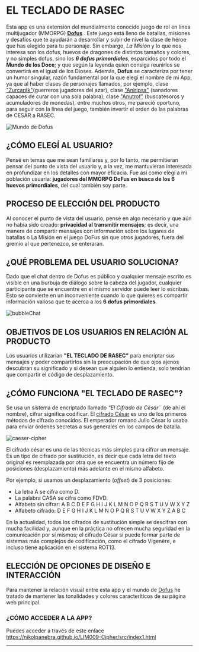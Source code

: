 # EL TECLADO DE RASEC
Esta app es una extensión del mundialmente conocido juego de rol en línea multijugador (MMORPG) [**Dofus**](https://www.dofus.com/es) . Este juego está lleno de batallas, misiones y desafíos que te ayudarán a desarrollar y subir de nivel la clase de héroe que has elegido para tu personaje. Sin embargo, *La Misión* y lo que nos interesa son los dofus, huevos de dragones de distintos tamaños y colores, y no simples dofus, sino los ***6 dofus primordiales***, esparcidos por todo el **Mundo de los Doce**; y que según la leyenda quien consiga reunirlos se convertirá en el igual de los Dioses. Además, **Dofus** se caracteriza por tener un humor singular, razón fundamental por la que elegí el nombre de mi App, ya que al haber clases de personajes llamados, por ejemplo, clase ["Zurcarák"](https://www.dofus.com/es/mmorpg/enciclopedia/clases/6-zurcarak)(guerreros jugadores del azar), clase ["Aniripsa"](https://www.dofus.com/es/mmorpg/enciclopedia/clases/7-aniripsa) (sanadores capaces de curar con una sola palabra), clase ["Anutrof"](https://www.dofus.com/es/mmorpg/enciclopedia/clases/3-anutrof) (buscatesoros y acumuladores de monedas), entre muchos otros, me pareció oportuno, para seguir con la línea del juego, también invertir el orden de las palabras de CESAR a RASEC.

![Mundo de Dofus](https://s.ankama.com/www/static.ankama.com/dofus/ng/modules/mmorpg/discover/illu_block_jeux_en_ligne.png)

## ¿CÓMO ELEGÍ AL USUARIO?
Pensé en temas que me sean familiares y, por lo tanto, me permitieran pensar del punto de vista del usuario y, a la vez, me mantuvieran interesada en profundizar en los detalles con mayor eficacia. Fue así como elegí a mi población usuaria: **jugadores del MMORPG DoFus en busca de los 6 huevos primordiales**, del cual también soy parte.

## PROCESO DE ELECCIÓN DEL PRODUCTO
Al conocer el punto de vista del usuario, pensé en algo necesario y que aún no había sido creado: **privacidad al transmitir mensajes**; es decir, una manera de compartir mensajes con información sobre los lugares de batallas o La Misión en el juego DoFus sin que otros jugadores, fuera del gremio al que pertenezco, se enteraran.

## ¿QUÉ PROBLEMA DEL USUARIO SOLUCIONA?
Dado que el chat dentro de Dofus es público y cualquier mensaje escrito es visible en una burbuja de diálogo sobre la cabeza del jugador, cualquier participante que se encuentre en el mismo servidor puede leer lo escribas. Esto se convierte en un inconveniente cuando lo que quieres es compartir información valiosa que te acerca a los **6 dofus primordiales**.

![bubbleChat](http://staticns.ankama.com/comm/news/dofus/www/03_2016/bulles.png)

## OBJETIVOS DE LOS USUARIOS EN RELACIÓN AL PRODUCTO
Los usuarios utilizarían **"EL TECLADO DE RASEC"** para encriptar sus mensajes y poder compartirlos sin la preocupación de que ojos ajenos descubran su significado y si desean que alguien lo entienda, solo tendrían que compartir el código de desplazamiento.

## ¿CÓMO FUNCIONA "EL TECLADO DE RASEC"?
Se usa un sistema de encriptado llamado *"El Cifrado de César¨* (de ahí el nombre), cifrar significa codificar. El [cifrado César](https://en.wikipedia.org/wiki/Caesar_cipher) es uno de los primeros métodos de cifrado conocidos. El emperador romano Julio César lo usaba para enviar órdenes secretas a sus generales en los campos de batalla.

![caeser-cipher](https://upload.wikimedia.org/wikipedia/commons/thumb/2/2b/Caesar3.svg/2000px-Caesar3.svg.png)

El cifrado césar es una de las técnicas más simples para cifrar un mensaje. Es un tipo de cifrado por sustitución, es decir que cada letra del texto original es reemplazada por otra que se encuentra un número fijo de posiciones (desplazamiento) más adelante en el mismo alfabeto.

Por ejemplo, si usamos un desplazamiento (_offset_) de 3 posiciones:

- La letra A se cifra como D.
- La palabra CASA se cifra como FDVD.
- Alfabeto sin cifrar: A B C D E F G H I J K L M N O P Q R S T U V W X Y Z
- Alfabeto cifrado: D E F G H I J K L M N O P Q R S T U V W X Y Z A B C

En la actualidad, todos los cifrados de sustitución simple se descifran con mucha facilidad y, aunque en la práctica no ofrecen mucha seguridad en la comunicación por sí mismos; el cifrado César sí puede formar parte de sistemas más complejos de codificación, como el cifrado Vigenère, e incluso tiene aplicación en el sistema ROT13.

## ELECCIÓN DE OPCIONES DE DISEÑO E INTERACCIÓN
Para mantener la relación visual entre esta app y el mundo de [Dofus](https://www.dofus.com/es) he tratado de mantener las tonalidades y colores caracteríticos de su página web principal.

 ### ¿CÓMO ACCEDER A LA APP?
 Puedes acceder a través de este enlace https://nikolpanebra.github.io/LIM009-Cipher/src/index1.html
 











 _____________________________________________________

